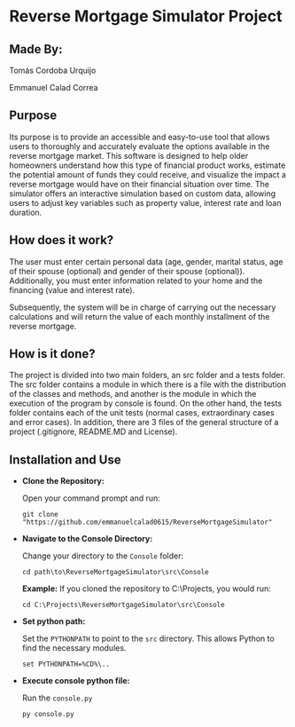 # Reverse Mortgage Simulator Project

## Made By:

Tomás Cordoba Urquijo

Emmanuel Calad Correa

## Purpose

Its purpose is to provide an accessible and easy-to-use tool that allows users to thoroughly and accurately evaluate the options available in the reverse mortgage market. This software is designed to help older homeowners understand how this type of financial product works, estimate the potential amount of funds they could receive, and visualize the impact a reverse mortgage would have on their financial situation over time. The simulator offers an interactive simulation based on custom data, allowing users to adjust key variables such as property value, interest rate and loan duration.

## How does it work?

The user must enter certain personal data (age, gender, marital status, age of their spouse (optional) and gender of their spouse (optional)).
Additionally, you must enter information related to your home and the financing (value and interest rate).

Subsequently, the system will be in charge of carrying out the necessary calculations and will return the value of each monthly installment of the reverse mortgage.

## How is it done?

The project is divided into two main folders, an src folder and a tests folder. The src folder contains a module in which there is a file with the distribution of the classes and methods, and another is the module in which the execution of the program by console is found. On the other hand, the tests folder contains each of the unit tests (normal cases, extraordinary cases and error cases). In addition, there are 3 files of the general structure of a project (.gitignore, README.MD and License).

## Installation and Use
- **Clone the Repository:**
  
  Open your command prompt and run:

    `git clone "https://github.com/emmanuelcalad0615/ReverseMortgageSimulator"`
  
- **Navigate to the Console Directory:**

  Change your directory to the `Console` folder:

    `cd path\to\ReverseMortgageSimulator\src\Console`

  **Example:** If you cloned the repository to C:\Projects, you would run:

    `cd C:\Projects\ReverseMortgageSimulator\src\Console`
  
- **Set python path:**

  Set the `PYTHONPATH` to point to the `src` directory. This allows Python to find the necessary modules.

    `set PYTHONPATH=%CD%\..`

- **Execute console python file:**

  Run the `console.py`

    `py console.py`
